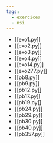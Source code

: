 ```yaml
---
tags:
  - exercices
  - nsi
---
```



- [[exo1.py]]
- [[exo2.py]]
- [[exo3.py]]
- [[exo4.py]]
- [[exo14.py]]
- [[exo277.py]]
- [[pb8.py]]
- [[pb9.py]]
- [[pb12.py]]
- [[pb17.py]]
- [[pb19.py]]
- [[pb24.py]]
- [[pb29.py]]
- [[pb30.py]]
- [[pb40.py]]
- [[pb357.py]]